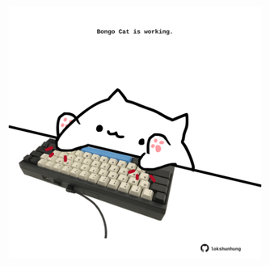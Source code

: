 <!-- built at 28/08/2023, 14:00:46 UTC -->
<p align="center">
  <img width="500" height="500" src="./ReadmeImage.svg">
</p>
